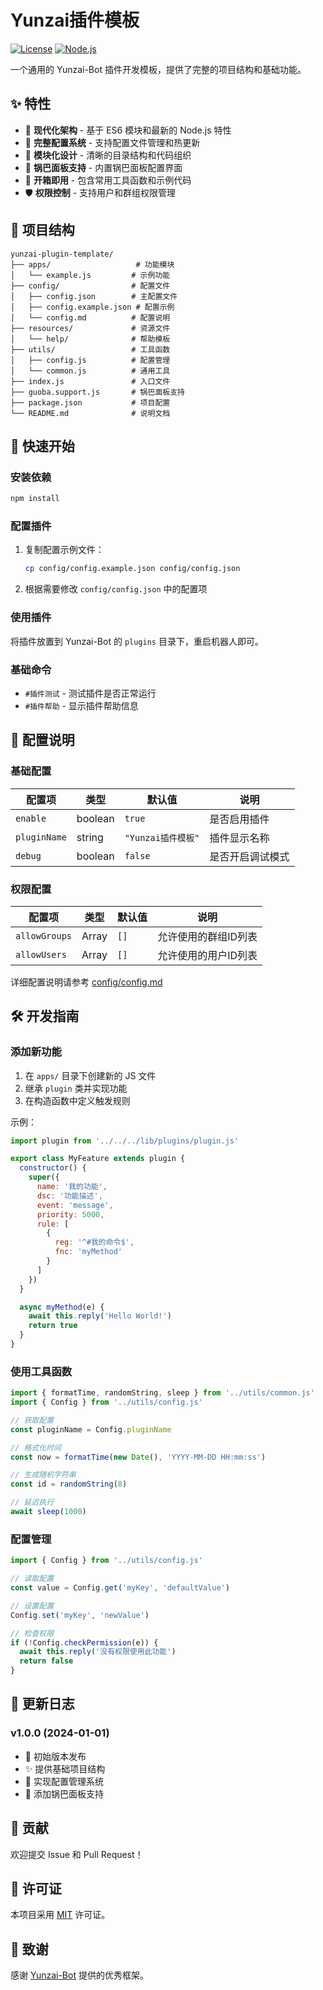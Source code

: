 # Yunzai插件模板

[![License](https://img.shields.io/badge/license-MIT-blue.svg)](LICENSE)
[![Node.js](https://img.shields.io/badge/node.js-%3E%3D16.0.0-green.svg)](https://nodejs.org/)

一个通用的 Yunzai-Bot 插件开发模板，提供了完整的项目结构和基础功能。

## ✨ 特性

- 🎯 **现代化架构** - 基于 ES6 模块和最新的 Node.js 特性
- 🔧 **完整配置系统** - 支持配置文件管理和热更新
- 🎨 **模块化设计** - 清晰的目录结构和代码组织
- 📱 **锅巴面板支持** - 内置锅巴面板配置界面
- 🚀 **开箱即用** - 包含常用工具函数和示例代码
- 🛡️ **权限控制** - 支持用户和群组权限管理

## 📁 项目结构

```
yunzai-plugin-template/
├── apps/                   # 功能模块
│   └── example.js         # 示例功能
├── config/                # 配置文件
│   ├── config.json        # 主配置文件
│   ├── config.example.json # 配置示例
│   └── config.md          # 配置说明
├── resources/             # 资源文件
│   └── help/              # 帮助模板
├── utils/                 # 工具函数
│   ├── config.js          # 配置管理
│   └── common.js          # 通用工具
├── index.js               # 入口文件
├── guoba.support.js       # 锅巴面板支持
├── package.json           # 项目配置
└── README.md              # 说明文档
```

## 🚀 快速开始

### 安装依赖

```bash
npm install
```

### 配置插件

1. 复制配置示例文件：
   ```bash
   cp config/config.example.json config/config.json
   ```

2. 根据需要修改 `config/config.json` 中的配置项

### 使用插件

将插件放置到 Yunzai-Bot 的 `plugins` 目录下，重启机器人即可。

### 基础命令

- `#插件测试` - 测试插件是否正常运行
- `#插件帮助` - 显示插件帮助信息

## 🔧 配置说明

### 基础配置

| 配置项 | 类型 | 默认值 | 说明 |
|--------|------|--------|------|
| `enable` | boolean | `true` | 是否启用插件 |
| `pluginName` | string | `"Yunzai插件模板"` | 插件显示名称 |
| `debug` | boolean | `false` | 是否开启调试模式 |

### 权限配置

| 配置项 | 类型 | 默认值 | 说明 |
|--------|------|--------|------|
| `allowGroups` | Array | `[]` | 允许使用的群组ID列表 |
| `allowUsers` | Array | `[]` | 允许使用的用户ID列表 |

详细配置说明请参考 [config/config.md](config/config.md)

## 🛠️ 开发指南

### 添加新功能

1. 在 `apps/` 目录下创建新的 JS 文件
2. 继承 `plugin` 类并实现功能
3. 在构造函数中定义触发规则

示例：

```javascript
import plugin from '../../../lib/plugins/plugin.js'

export class MyFeature extends plugin {
  constructor() {
    super({
      name: '我的功能',
      dsc: '功能描述',
      event: 'message',
      priority: 5000,
      rule: [
        {
          reg: '^#我的命令$',
          fnc: 'myMethod'
        }
      ]
    })
  }

  async myMethod(e) {
    await this.reply('Hello World!')
    return true
  }
}
```

### 使用工具函数

```javascript
import { formatTime, randomString, sleep } from '../utils/common.js'
import { Config } from '../utils/config.js'

// 获取配置
const pluginName = Config.pluginName

// 格式化时间
const now = formatTime(new Date(), 'YYYY-MM-DD HH:mm:ss')

// 生成随机字符串
const id = randomString(8)

// 延迟执行
await sleep(1000)
```

### 配置管理

```javascript
import { Config } from '../utils/config.js'

// 读取配置
const value = Config.get('myKey', 'defaultValue')

// 设置配置
Config.set('myKey', 'newValue')

// 检查权限
if (!Config.checkPermission(e)) {
  await this.reply('没有权限使用此功能')
  return false
}
```

## 📝 更新日志

### v1.0.0 (2024-01-01)
- 🎉 初始版本发布
- ✨ 提供基础项目结构
- 🔧 实现配置管理系统
- 📱 添加锅巴面板支持

## 🤝 贡献

欢迎提交 Issue 和 Pull Request！

## 📄 许可证

本项目采用 [MIT](LICENSE) 许可证。

## 🙏 致谢

感谢 [Yunzai-Bot](https://github.com/Le-niao/Yunzai-Bot) 提供的优秀框架。
